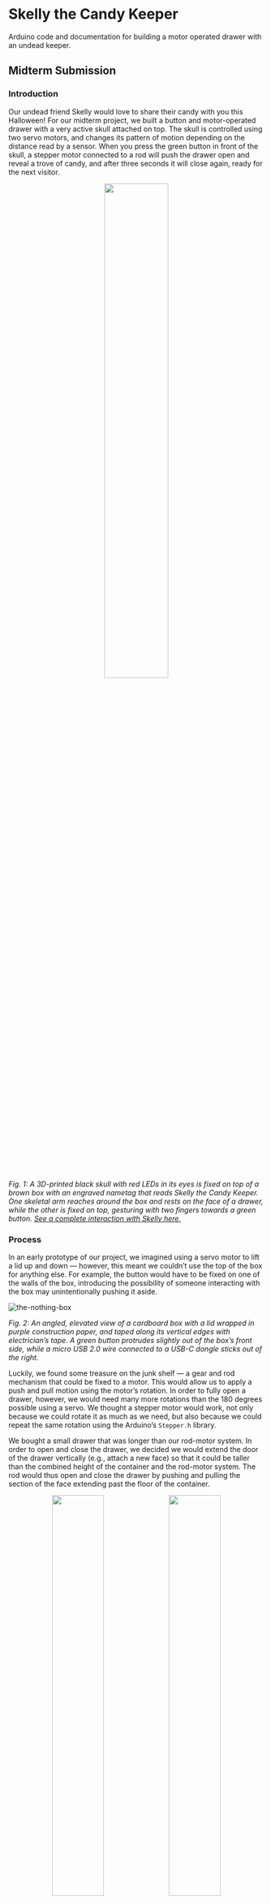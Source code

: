 # Skelly the Candy Keeper
Arduino code and documentation for building a motor operated drawer with an undead keeper.

## Midterm Submission

### ************************Introduction************************

Our undead friend Skelly would love to share their candy with you this Halloween! For our midterm project, we built a button and motor-operated drawer with a very active skull attached on top. The skull is controlled using two servo motors, and changes its pattern of motion depending on the distance read by a sensor. When you press the green button in front of the skull, a stepper motor connected to a rod will push the drawer open and reveal a trove of candy, and after three seconds it will close again, ready for the next visitor. 

<p align="center">
<img src="https://user-images.githubusercontent.com/43973044/197682943-3b5871b1-37b6-443d-804c-84a7a8dd4790.png" style="width:50%;"/>
</p>

_Fig. 1: A 3D-printed black skull with red LEDs in its eyes is fixed on top of a brown box with an engraved nametag that reads Skelly the Candy Keeper. One skeletal arm reaches around the box and rests on the face of a drawer, while the other is fixed on top, gesturing with two fingers towards a green button. [See a complete interaction with Skelly here.](https://youtube.com/shorts/K7GUgt3sZBg?feature=share)_



### **************Process**************

In an early prototype of our project, we imagined using a servo motor to lift a lid up and down — however, this meant we couldn’t use the top of the box for anything else. For example, the button would have to be fixed on one of the walls of the box, introducing the possibility of someone interacting with the box may unintentionally pushing it aside. 

![the-nothing-box](https://user-images.githubusercontent.com/43973044/197685189-8abe9ad5-7f41-4e49-a922-151f8bdb44c8.jpg)

*Fig. 2: An angled, elevated view of a cardboard box with a lid wrapped in purple construction paper, and taped along its vertical edges with electrician’s tape. A green button protrudes slightly out of the box’s front side, while a micro USB 2.0 wire connected to a USB-C dongle sticks out of the right.*

Luckily, we found some treasure on the junk shelf — a gear and rod mechanism that could be fixed to a motor. This would allow us to apply a push and pull motion using the motor’s rotation. In order to fully open a drawer, however, we would need many more rotations than the 180 degrees possible using a servo. We thought a stepper motor would work, not only because we could rotate it as much as we need, but also because we could repeat the same rotation using the Arduino’s `Stepper.h` library.

We bought a small drawer that was longer than our rod-motor system. In order to open and close the drawer, we decided we would extend the door of the drawer vertically (e.g., attach a new face) so that it could be taller than the combined height of the container and the rod-motor system. The rod would thus open and close the drawer by pushing and pulling the section of the face extending past the floor of the container.   

<p align="center">
<img src="https://user-images.githubusercontent.com/43973044/197685291-7bb3848a-8895-49c0-9544-7537278f171e.jpg" style="width:45%;"/>
<img src="https://user-images.githubusercontent.com/43973044/197686349-212fb437-3528-4d4b-b159-f29cec0db219.jpg" style="width:45%;"/>
</p>

*Fig. 3: Left: A cardboard prototype to extend the face on a clear rectangular drawer. The stepper motor and rod are held in place underneath the drawer to simulate how the final product should look. Right: A top-down view of the stepper motor and rod system in what would eventually become the bottom chamber of the box. The stepper is fixed in place using a stand bolted to the bottom of the box. [See how the rod moves with the stepper motor here.](https://youtube.com/shorts/Z9YD1cizMOU?feature=share)*  

Our first prototype used a small push button, but we wanted to use a larger button to scale with the size of the new box. We also anticipated needing space on top of our box for a distance sensor — after all, we wouldn’t be able to place it against the constantly moving face of the drawer. In other words, to fit our rod-motor system, sensor, and button, we needed not only space under our drawer, but also above.  

We were lucky to receive pair of servo motors that Ben also found in the junk shelf that allowed movement along two axes. We 3D printed a skull that we could place on top of our box. By splitting the cranium and jaw and creating a hollow inside, we could attach the skull and animate it with our code.  
<p align="center">
<img src="https://user-images.githubusercontent.com/43973044/197685773-a1712d9e-fa5a-4712-8f04-e1df4f569805.jpg" style="width:45%;"/>
<img src="https://user-images.githubusercontent.com/43973044/197688201-3b4012f0-fa2a-4d59-8211-e473c83fe73a.jpg" style="width:45%;"/>
</p>

*Fig. 4: Left: A pair of FS90 9g servo motors fixed to a plastic frame such that one servo rotates vertically and the other horizontally. The jaw of a 3D printed skull is attached to either side of the frame. Right: A bottom-up view of the carved out cranium of the 3D-printed skull showing two pairs of wires that connect to the red LED in either eye.*

### Circuits and Programming

Our circuit contains five main components: (1) the Arduino Nano IoT 33, which provides the logic of the circuit and 3.3V to both buses; (2) a NEMA 17 stepper motor and stepper driver, powered directly by a 12V power supply; (3) a pair of servo FS90 9g motors, powered by 5V through a regulator; (4) an ultrasonic distance sensor, also powered through the regulator; and (5) a pair of LEDs in parallel powered by digital output.

We use a 12V, 3A power supply for this circuit. The stepper motor runs at 12V, while the servos need between 4.8 and 6V. We estimate that the three motors alone combined require at least 2.1A. [Each of the SF90 9g servos have a stall current of 700mA at 4.8V](https://www.addicore.com/FS90-Mini-Servo-p/AD113.htm), while our [NEMA 17 stepper motor requires at least 350mA per loop](https://cdn-shop.adafruit.com/product-files/324/C140-A+datasheet.jpg). 

We include a circuit diagram below:

![midterm_bb](https://user-images.githubusercontent.com/43973044/197674089-9e2f4da2-e8be-4732-b313-383703e621b2.png)

***Circuit description:** The Arduino Nano’s 3.3V and ground pins are connected to the positive and negative buses of the breadboard respectively. A push button connected to 3.3V on one side connects to and ground and D2 through the other. Below it, a SparkFun Dual Motor Driver’s V_motor receives the input lead of a 12V, 3A power supply. It is connected to a 12V NEMA 17 stepper motor and to the D3-D6 pins of the Arduino. Further down, a 5V LM7805 regulator’s left lead receives the 12V input, and is connected to a capacitor that leads to ground. Its output connects to two servo motors, the logic input of the HC-SR04 ultrasonic sensor, and to the V_in pin of the Arduino. The servo motors are connected to D9 and D10, while the sensor’s echo and trigger leads are connected to D7 and D8, respectively. D11 connects to a pair of LEDs in parallel, which converge at a 100 ohm resistor to ground.*

We divided our code into four sections: (1) `getDistance()`, which uses the ultrasonic distance sensor to calculate the average distance measured over 10 pulses, while also clipping outlier measurements above a threshold value; (2) `chooseSkullAnimation()`, which uses the distance and the state of the drawer (i.e., whether it’s opened or closed) to determine which pattern of movement the skull should take; (3) `playSkullAnimation()`, which moves the servo motors fixed to the skull and flashes its LEDs according to the conditions defined in (2); and (4)  `moveDrawer()`, which opens the drawer if the button is pressed, and closes it if 3 seconds have elapsed since opening. These functions are all located in the `trick_or_treat_box` directory of this repository.

### Problems & Workarounds

- **Our circuit wouldn’t run until we switched to a 3A power supply.** We had assumed that the two servos and stepper would not need more than 2A — part of the reason is that the stepper motor we bought seems to run at 350mA, and we thought that the servos would need less as smaller motors. According to the data sheet, however, the servo motor has a 700mA stall current, which means we need at least 1.4A to run both. The 350mA figure for the stepper might only be while the motor is running, and/or only for one of its two induction loops, which also brings the total current higher.
- **Our stepper motor didn’t work for a day.** But the next day it started working again like normal when we ran the same code the next day. We still don’t know why that happened.
- **Our sensor reads very noisy values**. We realized that the ultrasonic sensor isn’t very good at detecting objects that have uneven surfaces, like clothing, which would result in abnormal or noisy readings. Our original plan was to use the sensor to detect whether someone was still in front of the box while it was open to prevent it from shutting on them, but we decided to separate the drawer’s movement from the sensor values. We also began to clamp values above a cutoff distance and take the average through multiple measurements to mitigate the influence of noise.

### ********************************************Lessons & Further Work********************************************

We received the following feedback from Tom during office hours:

- **Looseness of the wires will affect current, especially from a power supply. We can clean up messy wires a bit using a multi-core cable.** Even after creating space for the sensor, button, and rod-motor system, since we decided to use our breadboard instead of a protoboard, we were still cramped for space.
- **A gear-head DC motor with a limit switch would be easier to work with than a stepper motor.** We thought a stepper motor would be easier to manage than a DC motor because we can accurately choose how much to rotate the motor. However, we’re less concerned with how many exact rotations the motor can make than we are with whether the drawer opens and closes.
- **A step and direction motor driver needs only two connections to the Arduino.** We used the H-bridge since we could follow the lab example, but a step and direction motor would be much easier to debug, and it would need fewer wires, too.
- **The sensor likely picks up the drawer when it opens — deactivate the sensor when it’s not needed.** We added the ultrasonic sensor to the front of the box, and while ideally it would be situated somewhere it wouldn’t detect other parts of the box, in our case we can also turn off the sensor when, for example, the drawer opening or closing.
